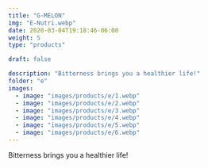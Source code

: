 ```yaml
---
title: "G-MELON"
img: "E-Nutri.webp"
date: 2020-03-04T19:18:46-06:00
weight: 5
type: "products"

draft: false

description: "Bitterness brings you a healthier life!"
folder: "e"
images:
  - image: "images/products/e/1.webp"
  - image: "images/products/e/2.webp"
  - image: "images/products/e/3.webp"
  - image: "images/products/e/4.webp"
  - image: "images/products/e/5.webp"
  - image: "images/products/e/6.webp"
---
```


Bitterness brings you a healthier life!
